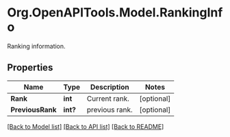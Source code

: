 # Org.OpenAPITools.Model.RankingInfo
Ranking information. 

## Properties

Name | Type | Description | Notes
------------ | ------------- | ------------- | -------------
**Rank** | **int** | Current rank. | [optional] 
**PreviousRank** | **int?** | previous rank. | [optional] 

[[Back to Model list]](../README.md#documentation-for-models) [[Back to API list]](../README.md#documentation-for-api-endpoints) [[Back to README]](../README.md)

